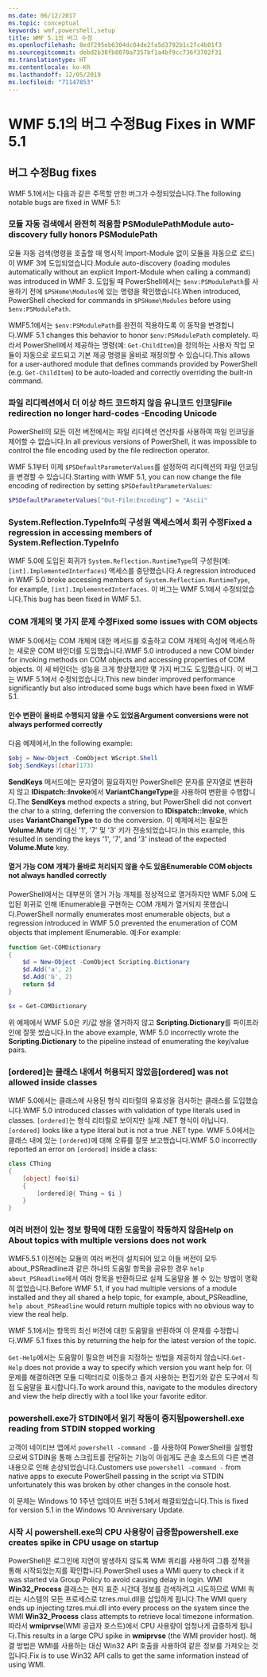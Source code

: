 ```yaml
---
ms.date: 06/12/2017
ms.topic: conceptual
keywords: wmf,powershell,setup
title: WMF 5.1의 버그 수정
ms.openlocfilehash: 8edf295eb6304dc04de2fa5d3792b1c2fc4b01f3
ms.sourcegitcommit: debd2b38fb8070a7357bf1a4bf9cc736f3702f31
ms.translationtype: HT
ms.contentlocale: ko-KR
ms.lasthandoff: 12/05/2019
ms.locfileid: "71147853"
---
```

# <a name="bug-fixes-in-wmf-51"></a><span data-ttu-id="da634-103">WMF 5.1의 버그 수정</span><span class="sxs-lookup"><span data-stu-id="da634-103">Bug Fixes in WMF 5.1</span></span>

## <a name="bug-fixes"></a><span data-ttu-id="da634-104">버그 수정</span><span class="sxs-lookup"><span data-stu-id="da634-104">Bug fixes</span></span>

<span data-ttu-id="da634-105">WMF 5.1에서는 다음과 같은 주목할 만한 버그가 수정되었습니다.</span><span class="sxs-lookup"><span data-stu-id="da634-105">The following notable bugs are fixed in WMF 5.1:</span></span>

### <a name="module-auto-discovery-fully-honors-psmodulepath"></a><span data-ttu-id="da634-106">모듈 자동 검색에서 완전히 적용함 PSModulePath</span><span class="sxs-lookup"><span data-stu-id="da634-106">Module auto-discovery fully honors PSModulePath</span></span>

<span data-ttu-id="da634-107">모듈 자동 검색(명령을 호출할 때 명시적 Import-Module 없이 모듈을 자동으로 로드)이 WMF 3에 도입되었습니다.</span><span class="sxs-lookup"><span data-stu-id="da634-107">Module auto-discovery (loading modules automatically without an explicit Import-Module when calling a command) was introduced in WMF 3.</span></span> <span data-ttu-id="da634-108">도입될 때 PowerShell에서는 `$env:PSModulePath`를 사용하기 전에 `$PSHome\Modules`에 있는 명령을 확인했습니다.</span><span class="sxs-lookup"><span data-stu-id="da634-108">When introduced, PowerShell checked for commands in `$PSHome\Modules` before using `$env:PSModulePath`.</span></span>

<span data-ttu-id="da634-109">WMF5.1에서는 `$env:PSModulePath`를 완전히 적용하도록 이 동작을 변경합니다.</span><span class="sxs-lookup"><span data-stu-id="da634-109">WMF 5.1 changes this behavior to honor `$env:PSModulePath` completely.</span></span> <span data-ttu-id="da634-110">따라서 PowerShell에서 제공하는 명령(예: `Get-ChildItem`)을 정의하는 사용자 작업 모듈이 자동으로 로드되고 기본 제공 명령을 올바로 재정의할 수 있습니다.</span><span class="sxs-lookup"><span data-stu-id="da634-110">This allows for a user-authored module that defines commands provided by PowerShell (e.g. `Get-ChildItem`) to be auto-loaded and correctly overriding the built-in command.</span></span>

### <a name="file-redirection-no-longer-hard-codes--encoding-unicode"></a><span data-ttu-id="da634-111">파일 리디렉션에서 더 이상 하드 코드하지 않음 유니코드 인코딩</span><span class="sxs-lookup"><span data-stu-id="da634-111">File redirection no longer hard-codes -Encoding Unicode</span></span>

<span data-ttu-id="da634-112">PowerShell의 모든 이전 버전에서는 파일 리디렉션 연산자를 사용하여 파일 인코딩을 제어할 수 없습니다.</span><span class="sxs-lookup"><span data-stu-id="da634-112">In all previous versions of PowerShell, it was impossible to control the file encoding used by the file redirection operator.</span></span>

<span data-ttu-id="da634-113">WMF 5.1부터 이제 `$PSDefaultParameterValues`를 설정하여 리디렉션의 파일 인코딩을 변경할 수 있습니다.</span><span class="sxs-lookup"><span data-stu-id="da634-113">Starting with WMF 5.1, you can now change the file encoding of redirection by setting `$PSDefaultParameterValues`:</span></span>

```powershell
$PSDefaultParameterValues["Out-File:Encoding"] = "Ascii"
```

### <a name="fixed-a-regression-in-accessing-members-of-systemreflectiontypeinfo"></a><span data-ttu-id="da634-114">System.Reflection.TypeInfo의 구성원 액세스에서 회귀 수정</span><span class="sxs-lookup"><span data-stu-id="da634-114">Fixed a regression in accessing members of System.Reflection.TypeInfo</span></span>

<span data-ttu-id="da634-115">WMF 5.0에 도입된 회귀가 `System.Reflection.RuntimeType`의 구성원(예: `[int].ImplementedInterfaces`) 액세스를 중단했습니다.</span><span class="sxs-lookup"><span data-stu-id="da634-115">A regression introduced in WMF 5.0 broke accessing members of `System.Reflection.RuntimeType`, for example, `[int].ImplementedInterfaces`.</span></span> <span data-ttu-id="da634-116">이 버그는 WMF 5.1에서 수정되었습니다.</span><span class="sxs-lookup"><span data-stu-id="da634-116">This bug has been fixed in WMF 5.1.</span></span>

### <a name="fixed-some-issues-with-com-objects"></a><span data-ttu-id="da634-117">COM 개체의 몇 가지 문제 수정</span><span class="sxs-lookup"><span data-stu-id="da634-117">Fixed some issues with COM objects</span></span>

<span data-ttu-id="da634-118">WMF 5.0에서는 COM 개체에 대한 메서드를 호출하고 COM 개체의 속성에 액세스하는 새로운 COM 바인더를 도입했습니다.</span><span class="sxs-lookup"><span data-stu-id="da634-118">WMF 5.0 introduced a new COM binder for invoking methods on COM objects and accessing properties of COM objects.</span></span> <span data-ttu-id="da634-119">이 새 바인더는 성능을 크게 향상했지만 몇 가지 버그도 도입했습니다. 이 버그는 WMF 5.1에서 수정되었습니다.</span><span class="sxs-lookup"><span data-stu-id="da634-119">This new binder improved performance significantly but also introduced some bugs which have been fixed in WMF 5.1.</span></span>

#### <a name="argument-conversions-were-not-always-performed-correctly"></a><span data-ttu-id="da634-120">인수 변환이 올바로 수행되지 않을 수도 있었음</span><span class="sxs-lookup"><span data-stu-id="da634-120">Argument conversions were not always performed correctly</span></span>

<span data-ttu-id="da634-121">다음 예제에서,</span><span class="sxs-lookup"><span data-stu-id="da634-121">In the following example:</span></span>

```powershell
$obj = New-Object -ComObject WScript.Shell
$obj.SendKeys([char]173)
```

<span data-ttu-id="da634-122">**SendKeys** 메서드에는 문자열이 필요하지만 PowerShell은 문자를 문자열로 변환하지 않고 **IDispatch::Invoke**에서 **VariantChangeType**을 사용하여 변환을 수행합니다.</span><span class="sxs-lookup"><span data-stu-id="da634-122">The **SendKeys** method expects a string, but PowerShell did not convert the char to a string, deferring the conversion to **IDispatch::Invoke**, which uses **VariantChangeType** to do the conversion.</span></span> <span data-ttu-id="da634-123">이 예제에서는 필요한 **Volume.Mute** 키 대신 '1', '7' 및 '3' 키가 전송되었습니다.</span><span class="sxs-lookup"><span data-stu-id="da634-123">In this example, this resulted in sending the keys '1', '7', and '3' instead of the expected **Volume.Mute** key.</span></span>

#### <a name="enumerable-com-objects-not-always-handled-correctly"></a><span data-ttu-id="da634-124">열거 가능 COM 개체가 올바로 처리되지 않을 수도 있음</span><span class="sxs-lookup"><span data-stu-id="da634-124">Enumerable COM objects not always handled correctly</span></span>

<span data-ttu-id="da634-125">PowerShell에서는 대부분의 열거 가능 개체를 정상적으로 열거하지만 WMF 5.0에 도입된 회귀로 인해 IEnumerable을 구현하는 COM 개체가 열거되지 못했습니다.</span><span class="sxs-lookup"><span data-stu-id="da634-125">PowerShell normally enumerates most enumerable objects, but a regression introduced in WMF 5.0 prevented the enumeration of COM objects that implement IEnumerable.</span></span> <span data-ttu-id="da634-126">예:</span><span class="sxs-lookup"><span data-stu-id="da634-126">For example:</span></span>

```powershell
function Get-COMDictionary
{
    $d = New-Object -ComObject Scripting.Dictionary
    $d.Add('a', 2)
    $d.Add('b', 2)
    return $d
}

$x = Get-COMDictionary
```

<span data-ttu-id="da634-127">위 예제에서 WMF 5.0은 키/값 쌍을 열거하지 않고 **Scripting.Dictionary**를 파이프라인에 잘못 썼습니다.</span><span class="sxs-lookup"><span data-stu-id="da634-127">In the above example, WMF 5.0 incorrectly wrote the **Scripting.Dictionary** to the pipeline instead of enumerating the key/value pairs.</span></span>

### <a name="ordered-was-not-allowed-inside-classes"></a><span data-ttu-id="da634-128">[ordered]는 클래스 내에서 허용되지 않았음</span><span class="sxs-lookup"><span data-stu-id="da634-128">[ordered] was not allowed inside classes</span></span>

<span data-ttu-id="da634-129">WMF 5.0에서는 클래스에 사용된 형식 리터럴의 유효성을 검사하는 클래스를 도입했습니다.</span><span class="sxs-lookup"><span data-stu-id="da634-129">WMF 5.0 introduced classes with validation of type literals used in classes.</span></span> <span data-ttu-id="da634-130">`[ordered]`는 형식 리터럴로 보이지만 실제 .NET 형식이 아닙니다.</span><span class="sxs-lookup"><span data-stu-id="da634-130">`[ordered]` looks like a type literal but is not a true .NET type.</span></span> <span data-ttu-id="da634-131">WMF 5.0에서는 클래스 내에 있는 `[ordered]`에 대해 오류를 잘못 보고했습니다.</span><span class="sxs-lookup"><span data-stu-id="da634-131">WMF 5.0 incorrectly reported an error on `[ordered]` inside a class:</span></span>

```powershell
class CThing
{
    [object] foo($i)
    {
        [ordered]@{ Thing = $i }
    }
}
```

### <a name="help-on-about-topics-with-multiple-versions-does-not-work"></a><span data-ttu-id="da634-132">여러 버전이 있는 정보 항목에 대한 도움말이 작동하지 않음</span><span class="sxs-lookup"><span data-stu-id="da634-132">Help on About topics with multiple versions does not work</span></span>

<span data-ttu-id="da634-133">WMF5.5.1 이전에는 모듈의 여러 버전이 설치되어 있고 이들 버전이 모두 about_PSReadline과 같은 하나의 도움말 항목을 공유한 경우 `help about_PSReadline`에서 여러 항목을 반환하므로 실제 도움말을 볼 수 있는 방법이 명확히 없었습니다.</span><span class="sxs-lookup"><span data-stu-id="da634-133">Before WMF 5.1, if you had multiple versions of a module installed and they all shared a help topic, for example, about_PSReadline, `help about_PSReadline` would return multiple topics with no obvious way to view the real help.</span></span>

<span data-ttu-id="da634-134">WMF 5.1에서는 항목의 최신 버전에 대한 도움말을 반환하여 이 문제를 수정합니다.</span><span class="sxs-lookup"><span data-stu-id="da634-134">WMF 5.1 fixes this by returning the help for the latest version of the topic.</span></span>

<span data-ttu-id="da634-135">`Get-Help`에서는 도움말이 필요한 버전을 지정하는 방법을 제공하지 않습니다.</span><span class="sxs-lookup"><span data-stu-id="da634-135">`Get-Help` does not provide a way to specify which version you want help for.</span></span> <span data-ttu-id="da634-136">이 문제를 해결하려면 모듈 디렉터리로 이동하고 즐겨 사용하는 편집기와 같은 도구에서 직접 도움말을 표시합니다.</span><span class="sxs-lookup"><span data-stu-id="da634-136">To work around this, navigate to the modules directory and view the help directly with a tool like your favorite editor.</span></span>

### <a name="powershellexe-reading-from-stdin-stopped-working"></a><span data-ttu-id="da634-137">powershell.exe가 STDIN에서 읽기 작동이 중지됨</span><span class="sxs-lookup"><span data-stu-id="da634-137">powershell.exe reading from STDIN stopped working</span></span>

<span data-ttu-id="da634-138">고객이 네이티브 앱에서 `powershell -command -`를 사용하여 PowerShell을 실행함으로써 STDIN을 통해 스크립트를 전달하는 기능이 아쉽게도 콘솔 호스트의 다른 변경 내용으로 인해 손상되었습니다.</span><span class="sxs-lookup"><span data-stu-id="da634-138">Customers use `powershell -command -` from native apps to execute PowerShell passing in the script via STDIN unfortunately this was broken by other changes in the console host.</span></span>

<span data-ttu-id="da634-139">이 문제는 Windows 10 1주년 업데이트 버전 5.1에서 해결되었습니다.</span><span class="sxs-lookup"><span data-stu-id="da634-139">This is fixed for version 5.1 in the Windows 10 Anniversary Update.</span></span>

### <a name="powershellexe-creates-spike-in-cpu-usage-on-startup"></a><span data-ttu-id="da634-140">시작 시 powershell.exe의 CPU 사용량이 급증함</span><span class="sxs-lookup"><span data-stu-id="da634-140">powershell.exe creates spike in CPU usage on startup</span></span>

<span data-ttu-id="da634-141">PowerShell은 로그인에 지연이 발생하지 않도록 WMI 쿼리를 사용하여 그룹 정책을 통해 시작되었는지를 확인합니다.</span><span class="sxs-lookup"><span data-stu-id="da634-141">PowerShell uses a WMI query to check if it was started via Group Policy to avoid causing delay in login.</span></span> <span data-ttu-id="da634-142">WMI **Win32_Process** 클래스는 현지 표준 시간대 정보를 검색하려고 시도하므로 WMI 쿼리는 시스템의 모든 프로세스로 tzres.mui.dll을 삽입하게 됩니다.</span><span class="sxs-lookup"><span data-stu-id="da634-142">The WMI query ends up injecting tzres.mui.dll into every process on the system since the WMI **Win32_Process** class attempts to retrieve local timezone information.</span></span> <span data-ttu-id="da634-143">따라서 **wmiprvse**(WMI 공급자 호스트)에서 CPU 사용량이 엄청나게 급증하게 됩니다.</span><span class="sxs-lookup"><span data-stu-id="da634-143">This results in a large CPU spike in **wmiprvse** (the WMI provider host).</span></span> <span data-ttu-id="da634-144">해결 방법은 WMI를 사용하는 대신 Win32 API 호출을 사용하여 같은 정보를 가져오는 것입니다.</span><span class="sxs-lookup"><span data-stu-id="da634-144">Fix is to use Win32 API calls to get the same information instead of using WMI.</span></span>
